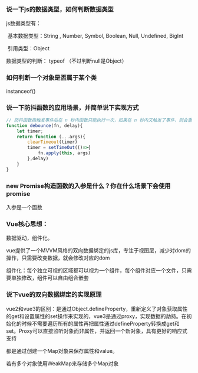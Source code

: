 ### 说⼀下js的数据类型，如何判断数据类型

js数据类型有： 

​	基本数据类型：String , Number, Symbol, Boolean, Null, Undefined, BigInt

​	引用类型：Object

数据类型的判断： typeof （不过判断null是Object）

### 如何判断⼀个对象是否属于某个类

instanceof()

### 说⼀下防抖函数的应⽤场景，并简单说下实现⽅式

```js
// 防抖函数指触发事件后在 n 秒内函数只能执行一次，如果在 n 秒内又触发了事件，则会重新计算函数执行时间。
function debounce(fn, delay){
	let timer;
    return function (...args){
		clearTimeout(timer)
        timer = setTimeOut(()=>{
            fn.apply(this, args)
        },delay)
    }
}
```

### new Promise构造函数的⼊参是什么？你在什么场景下会使⽤promise

入参是一个函数

### Vue核心思想：

数据驱动，组件化。

vue提供了一个MVVM风格的双向数据绑定的js库，专注于视图层，减少对dom的操作，只需要改变数据，就会修改对应的dom

组件化：每个独立可视的区域都可以视为一个组件，每个组件对应一个文件，只需要单独修改，组件可以自由组合嵌套

### 说下vue的双向数据绑定的实现原理

vue2和vue3的区别：是通过Object.defineProperty，重新定义了对象获取属性的get和设置属性的set操作来实现的，vue3是通过proxy，实现数据的劫持。在初始化的时候不需要遍历所有的属性再把属性通过defineProperty转换成get和set。Proxy可以直接监听对象而非属性，并返回一个新对象，具有更好的响应式支持

都是通过创建一个Map对象来保存属性和value。

若有多个对象使用WeakMap来存储多个Map对象